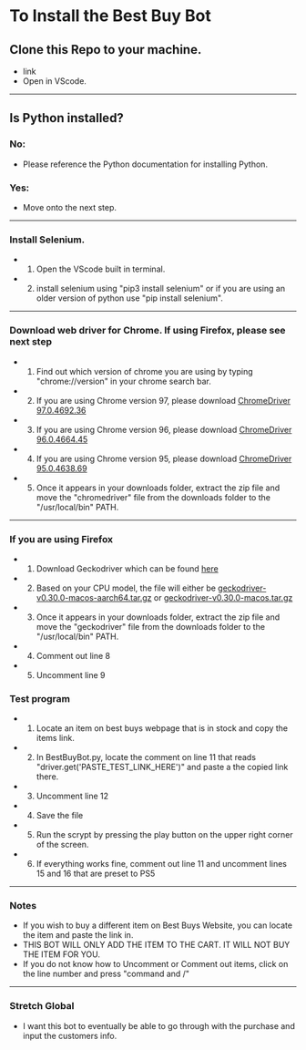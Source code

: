 # To Install the Best Buy Bot

## Clone this Repo to your machine.

- link
- Open in VScode.

---

## Is Python installed?

### No:

- Please reference the Python documentation for installing Python.

### Yes:

- Move onto the next step.

---

### Install Selenium.

- 1. Open the VScode built in terminal.
- 2. install selenium using "pip3 install selenium" or if you are using an older
     version of python use "pip install selenium".

---

### Download web driver for Chrome. If using Firefox, please see next step

- 1. Find out which version of chrome you are using by typing "chrome://version" in your chrome search bar.
- 2. If you are using Chrome version 97, please download [ChromeDriver 97.0.4692.36](https://chromedriver.storage.googleapis.com/index.html?path=97.0.4692.36/)
- 3. If you are using Chrome version 96, please download [ChromeDriver 96.0.4664.45](https://chromedriver.storage.googleapis.com/index.html?path=96.0.4664.45/)
- 4. If you are using Chrome version 95, please download [ChromeDriver 95.0.4638.69](https://chromedriver.storage.googleapis.com/index.html?path=95.0.4638.69/)
- 5. Once it appears in your downloads folder, extract the zip file and move the "chromedriver" file from the downloads
     folder to the "/usr/local/bin" PATH.

---

### If you are using Firefox

- 1. Download Geckodriver which can be found [here](https://github.com/mozilla/geckodriver/releases)
- 2. Based on your CPU model, the file will either be [geckodriver-v0.30.0-macos-aarch64.tar.gz](https://github.com/mozilla/geckodriver/releases/download/v0.30.0/geckodriver-v0.30.0-macos-aarch64.tar.gz) or [geckodriver-v0.30.0-macos.tar.gz](https://github.com/mozilla/geckodriver/releases/download/v0.30.0/geckodriver-v0.30.0-macos.tar.gz)
- 3. Once it appears in your downloads folder, extract the zip file and move the "geckodriver" file from the downloads
     folder to the "/usr/local/bin" PATH.
- 4. Comment out line 8
- 5. Uncomment line 9

### Test program

- 1. Locate an item on best buys webpage that is in stock and copy the items link.
- 2. In BestBuyBot.py, locate the comment on line 11 that reads "driver.get('PASTE_TEST_LINK_HERE')" and paste a the copied link there.
- 3. Uncomment line 12
- 4. Save the file
- 5. Run the scrypt by pressing the play button on the upper right corner of the screen.
- 6. If everything works fine, comment out line 11 and uncomment lines 15 and 16 that are preset to PS5

---

### Notes

- If you wish to buy a different item on Best Buys Website, you can locate the item and paste the link in.
- THIS BOT WILL ONLY ADD THE ITEM TO THE CART. IT WILL NOT BUY THE ITEM FOR YOU.
- If you do not know how to Uncomment or Comment out items, click on the line number and press "command and /"

---

### Stretch Global

- I want this bot to eventually be able to go through with the purchase and input the customers info.
